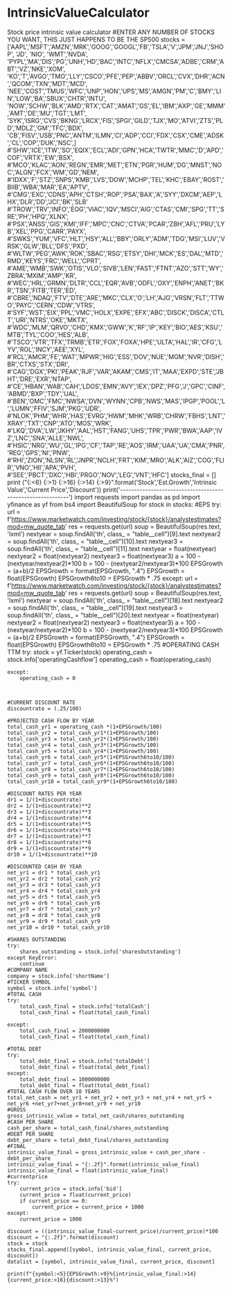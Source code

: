 # IntrinsicValueCalculator
Stock price intrinsic value calculator
#ENTER ANY NUMBER OF STOCKS YOU WANT, THIS JUST HAPPENS TO BE THE SP500
stocks = ['AAPL','MSFT','AMZN','MRK','GOOG','GOOGL','FB','TSLA','V','JPM','JNJ','SHOP', 'JD', 'NIO', 'WMT','NVDA',
          'PYPL','MA','DIS','PG','UNH','HD','BAC','INTC','NFLX','CMCSA','ADBE','CRM','ABT','VZ','NKE','XOM',
          'KO','T','AVGO','TMO','LLY','CSCO','PFE','PEP','ABBV','ORCL','CVX','DHR','ACN','QCOM','TXN','MDT','MCD',
          'NEE','COST','TMUS','WFC','UNP','HON','UPS','MS','AMGN','PM','C','BMY','LIN','LOW','BA','SBUX','CHTR','INTU',
          'NOW','SCHW','BLK','AMD','RTX','CAT','AMAT','GS','EL','IBM','AXP','GE','MMM','AMT','DE','MU','TGT','LMT',
          'SYK','ISRG','CVS','BKNG','LRCX','FIS','SPGI','GILD','TJX','MO','ATVI','ZTS','PLD','MDLZ','GM','TFC','BDX',
          'CB','FISV','USB','PNC','ANTM','ILMN','CI','ADP','CCI','FDX','CSX','CME','ADSK','CL','COP','DUK','NSC',]
          #'SHW','ICE','ITW','SO','EQIX','ECL','ADI','GPN','HCA','TWTR','MMC','D','APD','COF','VRTX','EW','BSX',
          #'MCO','KLAC','AON','REGN','EMR','MET','ETN','PGR','HUM','DG','MNST','NOC','ALGN','FCX','WM','GD','NEM',
          #'IDXX','F','STZ','SNPS','KMB','LVS','DOW','MCHP','TEL','KHC','EBAY','ROST','BIIB','WBA','MAR','EA','APTV',
          #'CMG','EXC','CDNS','APH','CTSH','ROP','PSA','BAX','A','SYY','DXCM','AEP','LHX','DLR','DD','JCI','BK','SLB'
          #'TROW','TRV','INFO','EOG','VIAC','IQV','MSCI','AIG','CTAS','CMI','SPG','TT','SRE','PH','HPQ','XLNX',
          #'PSX','ANSS','GIS','KMI','IFF','MPC','CNC','CTVA','PCAR','ZBH','AFL','PRU','LYB','XEL','PPG','CARR','PAYX',
          #'SWKS','YUM','VFC','HLT','HSY','ALL','BBY','ORLY','ADM','TDG','MSI','LUV','VRSK','GLW','BLL','DFS','PXD',
          #'WLTW','PEG','AWK','ROK','SBAC','RSG','ETSY','DHI','MCK','ES','DAL','MTD','RMD','KEYS','FRC','WELL','CPRT',
          #'AME','WMB','SWK','OTIS','VLO','SIVB','LEN','FAST','FTNT','AZO','STT','WY','ZBRA','MXIM','AMP','KR',
          #'WEC','HRL','GRMN','DLTR','CCL','EQR','AVB','ODFL','OXY','ENPH','ANET','BKR','TSN','FITB','TER','ED',
          #'CBRE','NDAQ','FTV','DTE','ARE','MKC','CLX','O','LH','AJG','VRSN','FLT','TTWO','PAYC','CERN','CDW','VTRS',
          #'SYF','WST','EIX','PPL','VMC','HOLX','EXPE','EFX','ABC','DISCK','DISCA','CTLT','URI','NTRS','OKE','MKTX',
          #'WDC','MLM','QRVO','CHD','KMX','GWW','K','RF','IP','KEY','BIO','AES','KSU','MTB','TYL','COO','HES','ALB',
          #'TSCO','VTR','TFX','TRMB','ETR','FOX','FOXA','HPE','ULTA','HAL','IR','CFG','LYV','ROL','INCY','AEE','XYL',
          #'RCL','AMCR','FE','WAT','MPWR','HIG','ESS','DOV','NUE','MGM','NVR','DISH','BR','CTXS','STX','DRI',
          #'CAG','DGX','PKI','PEAK','RJF','VAR','AKAM','CMS','IT','MAA','EXPD','STE','JBHT','DRE','EXR','NTAP',
          #'CE','HBAN','WAB','CAH','LDOS','EMN','AVY','IEX','DPZ','PFG','J','GPC','CINF','ABMD','BXP','TDY','UAL',
          #'BEN','OMC','FMC','NWSA','DVN','WYNN','CPB','NWS','MAS','IPGP','POOL','L','LUMN','FFIV','SJM','PKG','UDR',
          #'NLOK','PHM','WHR','HAS','EVRG','HWM','MHK','WRB','CHRW','FBHS','LNT','XRAY','TXT','CNP','ATO','MOS','WRK',
          #'LKQ','DVA','LW','JKHY','AAL','HST','FANG','UHS','TPR','PWR','BWA','AAP','IVZ','LNC','SNA','ALLE','NWL',
          #'HSIC','NRG','WU','GL','IPG','CF','TAP','RE','AOS','IRM','UAA','UA','CMA','PNR','REG','GPS','NI','PNW',
          #'RHI','ZION','NLSN','RL','JNPR','NCLH','FRT','KIM','MRO','ALK','AIZ','COG','FLIR','VNO','HII','APA','PVH',
          #'SEE','PBCT','DXC','HBI','PRGO','NOV','LEG','VNT','HFC']
stocks_final = []
print ("{:<6} {:>1} {:>16} {:>14} {:>9}".format('Stock','Est.Growth','Intrinsic Value','Current Price','Discount'))
print('-----------------------------------------------------------')
import requests
import pandas as pd
import yfinance as yf
from bs4 import BeautifulSoup
for stock in stocks:
    #EPS
    try:
        url = f'https://www.marketwatch.com/investing/stock/{stock}/analystestimates?mod=mw_quote_tab'
        res = requests.get(url)
        soup = BeautifulSoup(res.text, 'lxml')
        nextyear = soup.findAll('th', class_ = "table__cell")[9].text
        nextyear2 = soup.findAll('th', class_ = "table__cell")[10].text
        nextyear3 = soup.findAll('th', class_ = "table__cell")[11].text
        nextyear = float(nextyear)
        nextyear2 = float(nextyear2)
        nextyear3 = float(nextyear3)
        a = 100 - (nextyear/nextyear2)*100
        b = 100 - (nextyear2/nextyear3)*100
        EPSGrowth = (a+b)/2
        EPSGrowth = format(EPSGrowth, ".4")
        EPSGrowth = float(EPSGrowth)
        EPSGrowth6to10 = EPSGrowth * .75
    except:
        url = f'https://www.marketwatch.com/investing/stock/{stock}/analystestimates?mod=mw_quote_tab'
        res = requests.get(url)
        soup = BeautifulSoup(res.text, 'lxml')
        nextyear = soup.findAll('th', class_ = "table__cell")[18].text
        nextyear2 = soup.findAll('th', class_ = "table__cell")[19].text
        nextyear3 = soup.findAll('th', class_ = "table__cell")[20].text
        nextyear = float(nextyear)
        nextyear2 = float(nextyear2)
        nextyear3 = float(nextyear3)
        a = 100 - (nextyear/nextyear2)*100
        b = 100 - (nextyear2/nextyear3)*100
        EPSGrowth = (a+b)/2
        EPSGrowth = format(EPSGrowth, ".4")
        EPSGrowth = float(EPSGrowth)
        EPSGrowth6to10 = EPSGrowth * .75 
    #OPERATING CASH TTM
    try:
        stock = yf.Ticker(stock)
        operating_cash = stock.info['operatingCashflow']
        operating_cash = float(operating_cash)
        
    except:
        operating_cash = 0
    

        
    #CURRENT DISCOUNT RATE
    discountrate = (.25/100)
    
    #PROJECTED CASH FLOW BY YEAR
    total_cash_yr1 = operating_cash *(1+EPSGrowth/100)
    total_cash_yr2 = total_cash_yr1*(1+EPSGrowth/100)
    total_cash_yr3 = total_cash_yr2*(1+EPSGrowth/100)
    total_cash_yr4 = total_cash_yr3*(1+EPSGrowth/100)
    total_cash_yr5 = total_cash_yr4*(1+EPSGrowth/100)
    total_cash_yr6 = total_cash_yr5*(1+EPSGrowth6to10/100)
    total_cash_yr7 = total_cash_yr6*(1+EPSGrowth6to10/100)
    total_cash_yr8 = total_cash_yr7*(1+EPSGrowth6to10/100)
    total_cash_yr9 = total_cash_yr8*(1+EPSGrowth6to10/100)
    total_cash_yr10 = total_cash_yr9*(1+EPSGrowth6to10/100)
    
    #DISCOUNT RATES PER YEAR
    dr1 = 1/(1+discountrate)
    dr2 = 1/(1+discountrate)**2
    dr3 = 1/(1+discountrate)**3
    dr4 = 1/(1+discountrate)**4
    dr5 = 1/(1+discountrate)**5
    dr6 = 1/(1+discountrate)**6
    dr7 = 1/(1+discountrate)**7
    dr8 = 1/(1+discountrate)**8
    dr9 = 1/(1+discountrate)**9
    dr10 = 1/(1+discountrate)**10
    
    #DISCOUNTED CASH BY YEAR
    net_yr1 = dr1 * total_cash_yr1
    net_yr2 = dr2 * total_cash_yr2
    net_yr3 = dr3 * total_cash_yr3
    net_yr4 = dr4 * total_cash_yr4
    net_yr5 = dr5 * total_cash_yr5
    net_yr6 = dr6 * total_cash_yr6
    net_yr7 = dr7 * total_cash_yr7
    net_yr8 = dr8 * total_cash_yr8
    net_yr9 = dr9 * total_cash_yr9
    net_yr10 = dr10 * total_cash_yr10
    
    #SHARES OUTSTANDING
    try:
        shares_outstanding = stock.info['sharesOutstanding']
    except KeyError:
        continue
    #COMPANY NAME
    company = stock.info['shortName']
    #TICKER SYMBOL
    symbol = stock.info['symbol']
    #TOTAL CASH
    try:
        total_cash_final = stock.info['totalCash']
        total_cash_final = float(total_cash_final)
        
    except:
        total_cash_final = 2000000000
        total_cash_final = float(total_cash_final)
        
    #TOTAL DEBT
    try:
        total_debt_final = stock.info['totalDebt']
        total_debt_final = float(total_debt_final)
    except:
        total_debt_final = 1000000000
        total_debt_final = float(total_debt_final)
    #TOTAL CASH FLOW OVER 10 YEARS
    total_net_cash = net_yr1 + net_yr2 + net_yr3 + net_yr4 + net_yr5 + net_yr6 +net_yr7+net_yr8+net_yr9 + net_yr10
    #GROSS
    gross_intrinsic_value = total_net_cash/shares_outstanding
    #CASH PER SHARE
    cash_per_share = total_cash_final/shares_outstanding
    #DEBT PER SHARE
    debt_per_share = total_debt_final/shares_outstanding
    #FINAL
    intrinsic_value_final = gross_intrinsic_value + cash_per_share - debt_per_share
    intrinsic_value_final = "{:.2f}".format(intrinsic_value_final)
    intrinsic_value_final = float(intrinsic_value_final)
    #currentprice
    try: 
        current_price = stock.info['bid']
        current_price = float(current_price)
        if current_price == 0:
            current_price = current_price + 1000
    except: 
        current_price = 1000
        
    discount = ((intrinsic_value_final-current_price)/current_price)*100
    discount = "{:.2f}".format(discount)
    stock = stock
    stocks_final.append([symbol, intrinsic_value_final, current_price, discount])
    datalist = [symbol, intrinsic_value_final, current_price, discount]
    
    print(f"{symbol:<5}{EPSGrowth:>9}%{intrinsic_value_final:>14}{current_price:>16}{discount:>13}%")
